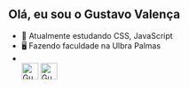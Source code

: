## Olá, eu sou o Gustavo Valença

- 🌱 Atualmente estudando CSS, JavaScript
- 🖥️ Fazendo faculdade na Ulbra Palmas
- <div style="display: inline_block"><br>
  <img align="center" alt="Gustavo-py height="30" width="30" src="https://cdn.jsdelivr.net/gh/devicons/devicon@latest/icons/python/python-original.svg" />
  <img align="center" alt="Gustavo-py height="30" width="30" src="https://cdn.jsdelivr.net/gh/devicons/devicon@latest/icons/cplusplus/cplusplus-original.svg" />
          
          
